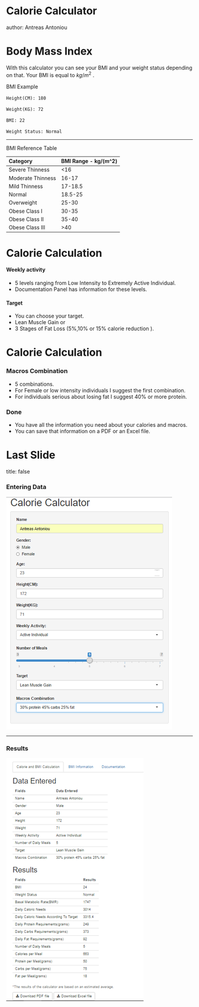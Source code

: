Calorie Calculator
========================================================
author: Antreas Antoniou

Body Mass Index
========================================================

With this calculator you can see your BMI and your weight status depending on that.
Your BMI is equal to $kg/m^2$ .

BMI Example


```
Height(CM): 180
```

```
Weight(KG): 72
```

```
BMI: 22
```

```
Weight Status: Normal
```
***
BMI Reference Table

|Category          |BMI Range - kg/(m^2) |
|:-----------------|:--------------------|
|Severe Thinness   |<16                  |
|Moderate Thinness |16-17                |
|Mild Thinness     |17-18.5              |
|Normal            |18.5-25              |
|Overweight        |25-30                |
|Obese Class I     |30-35                |
|Obese Class II    |35-40                |
|Obese Class III   |>40                  |

Calorie Calculation
===

#### **Weekly activity**

- 5 levels ranging from Low Intensity to Extremely Active Individual.
- Documentation Panel has information for these levels.

#### **Target**

- You can choose your target.
- Lean Muscle Gain or
- 3 Stages of Fat Loss (5%,10% or 15% calorie reduction ).

Calorie Calculation
===

### **Macros Combination**

- 5 combinations.
- For Female or low intensity individuals I suggest the first combination.
- For individuals serious about losing fat I suggest 40% or more protein.

### **Done**

- You have all the information you need about your calories and macros.
- You can save that information on a PDF or an Excel file.

Last Slide
===
title: false
### Entering Data

![alt text](data_entered.png)

***

### Results

![alt right](results.png)
